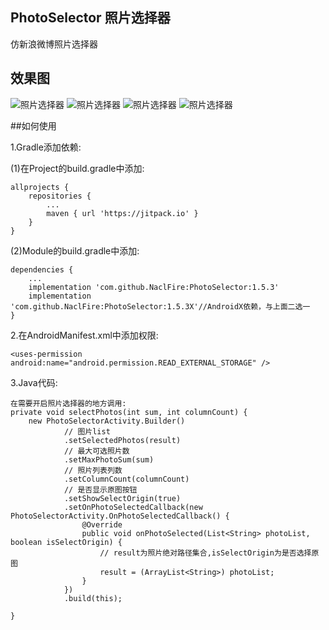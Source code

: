 ## PhotoSelector 照片选择器
仿新浪微博照片选择器
## 效果图
![照片选择器](./Demo1.png)
![照片选择器](./Demo2.png)
![照片选择器](./Demo3.png)
![照片选择器](./Demo4.gif)

##如何使用

1.Gradle添加依赖:

(1)在Project的build.gradle中添加:

	allprojects {
		repositories {
			...
			maven { url 'https://jitpack.io' }
		}
	}

(2)Module的build.gradle中添加:

	dependencies {
		...
	    implementation 'com.github.NaclFire:PhotoSelector:1.5.3'
	    implementation 'com.github.NaclFire:PhotoSelector:1.5.3X'//AndroidX依赖，与上面二选一
	}


2.在AndroidManifest.xml中添加权限:

	<uses-permission android:name="android.permission.READ_EXTERNAL_STORAGE" />

3.Java代码:

	在需要开启照片选择器的地方调用:
	private void selectPhotos(int sum, int columnCount) {
        new PhotoSelectorActivity.Builder()
                // 图片list
                .setSelectedPhotos(result)
                // 最大可选照片数
                .setMaxPhotoSum(sum)
                // 照片列表列数
                .setColumnCount(columnCount)
                // 是否显示原图按钮
                .setShowSelectOrigin(true)
                .setOnPhotoSelectedCallback(new PhotoSelectorActivity.OnPhotoSelectedCallback() {
                    @Override
                    public void onPhotoSelected(List<String> photoList, boolean isSelectOrigin) {
                        // result为照片绝对路径集合,isSelectOrigin为是否选择原图
                        result = (ArrayList<String>) photoList;
                    }
                })
                .build(this);

    }
